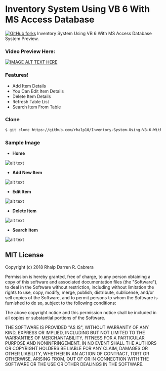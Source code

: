 #  Inventory System Using VB 6 With MS Access Database
[![GitHub forks](https://img.shields.io/badge/release-v1.1.0-blue.svg?style=for-the-badge)](https://github.com/rhalp10/Inventory-System-Using-VB-6-With-MS-Access-Databas/releases)
Inventory System Using VB 6 With MS Access Database System Preview.

### Video Preview Here:

[![IMAGE ALT TEXT HERE](http://img.youtube.com/vi/z_G-ImU1Zf0/0.jpg)](https://youtu.be/z_G-ImU1Zf0)
###  Features!
  - Add Item Details
  - You Can Edit Item Details
  - Delete Item Details
  - Refresh Table List
  - Search Item From Table
### Clone

```sh
$ git clone https://github.com/rhalp10/Inventory-System-Using-VB-6-With-MS-Access-Database
```



### Sample Image
 - **Home**

![alt text](https://github.com/rhalp10/Inventory-System-Using-VB-6-With-MS-Access-Database/blob/master/sample/vlcsnap-error397.png?raw=true "Empty Table")
- **Add New Item**

![alt text](https://github.com/rhalp10/Inventory-System-Using-VB-6-With-MS-Access-Database/blob/master/sample/vlcsnap-error189.png?raw=true "Add New Item")
- **Edit Item**


![alt text](https://github.com/rhalp10/Inventory-System-Using-VB-6-With-MS-Access-Database/blob/master/sample/vlcsnap-error962.png?raw=true "Edit Item")

- **Delete Item**

![alt text](https://github.com/rhalp10/Inventory-System-Using-VB-6-With-MS-Access-Database/blob/master/sample/vlcsnap-error260.png?raw=true "Delete Item")

- **Search Item**

![alt text](https://github.com/rhalp10/Inventory-System-Using-VB-6-With-MS-Access-Database/blob/master/sample/vlcsnap-error318.png?raw=true "Search Item")



MIT License
----
Copyright (c) 2018 Rhalp Darren R. Cabrera

Permission is hereby granted, free of charge, to any person obtaining a copy
of this software and associated documentation files (the "Software"), to deal
in the Software without restriction, including without limitation the rights
to use, copy, modify, merge, publish, distribute, sublicense, and/or sell
copies of the Software, and to permit persons to whom the Software is
furnished to do so, subject to the following conditions:

The above copyright notice and this permission notice shall be included in all
copies or substantial portions of the Software.

THE SOFTWARE IS PROVIDED "AS IS", WITHOUT WARRANTY OF ANY KIND, EXPRESS OR
IMPLIED, INCLUDING BUT NOT LIMITED TO THE WARRANTIES OF MERCHANTABILITY,
FITNESS FOR A PARTICULAR PURPOSE AND NONINFRINGEMENT. IN NO EVENT SHALL THE
AUTHORS OR COPYRIGHT HOLDERS BE LIABLE FOR ANY CLAIM, DAMAGES OR OTHER
LIABILITY, WHETHER IN AN ACTION OF CONTRACT, TORT OR OTHERWISE, ARISING FROM,
OUT OF OR IN CONNECTION WITH THE SOFTWARE OR THE USE OR OTHER DEALINGS IN THE
SOFTWARE.
